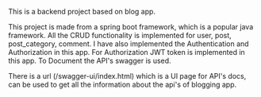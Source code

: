 This is a backend project based on blog app.

This project is made from a spring boot framework, which is a popular java framework. All the CRUD functionality is implemented for user, post, post_category, comment. I have also implemented the Authentication and Authorization in this app. For Authorization JWT token is implemented in this app. To Document the API's swagger is used.

There is a url (/swagger-ui/index.html) which is a UI page for API's docs, can be used to get all the information about the api's of blogging app.
